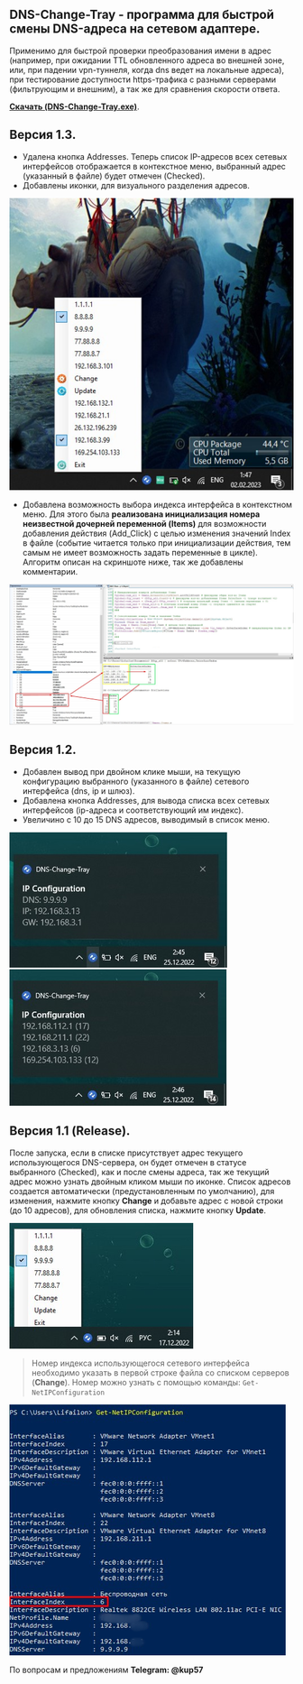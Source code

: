## DNS-Change-Tray - программа для быстрой смены DNS-адреса на сетевом адаптере.

Применимо для быстрой проверки преобразования имени в адрес (например, при ожидании TTL обновленного адреса во внешней зоне, или, при падении vpn-туннеля, когда dns ведет на локальные адреса), при тестирование доступности https-трафика с разными серверами (фильтрующим и внешним), а так же для сравнения скорости ответа.

**[Скачать (DNS-Change-Tray.exe)](https://github.com/Lifailon/DNS-Change-Tray/releases)**.

## Версия 1.3.
* Удалена кнопка Addresses. Теперь список IP-адресов всех сетевых интерфейсов отображается в контекстное меню, выбранный адрес (указанный в файле) будет отмечен (Checked).
* Добавлены иконки, для визуального разделения адресов.

![Image alt](https://github.com/Lifailon/DNS-Change-Tray/blob/rsa/Screen/Tray-1.3.jpg)

* Добавлена возможность выбора индекса интерфейса в контекстном меню. Для этого была **реализована инициализация номера неизвестной дочерней переменной (Items)** для возможности добавления действия (Add_Click) с целью изменения значений Index в файле (событие читается только при инициализации действия, тем самым не имеет возможность задать переменные в цикле). Алгоритм описан на скриншоте ниже, так же добавлены комментарии.

![Image alt](https://github.com/Lifailon/DNS-Change-Tray/blob/rsa/Screen/Interfaces.jpg)

## Версия 1.2.
* Добавлен вывод при двойном клике мыши, на текущую конфигурацию выбранного (указанного в файле) сетевого интерфейса (dns, ip и шлюз).
* Добавлена кнопка Addresses, для вывода списка всех сетевых интерфейсов (ip-адреса и соответствующий им индекс).
* Увеличино с 10 до 15 DNS адресов, выводимый в список меню.

![Image alt](https://github.com/Lifailon/DNS-Change-Tray/blob/rsa/Screen/IP-Configuration.jpg)
![Image alt](https://github.com/Lifailon/DNS-Change-Tray/blob/rsa/Screen/Addresses.jpg)

## Версия 1.1 (Release).
После запуска, если в списке присутствует адрес текущего использующегося DNS-сервера, он будет отмечен в статусе выбранного (Checked), как и после смены адреса, так же текущий адрес можно узнать двойным кликом мыши по иконке. Список адресов создается автоматически (предустановленным по умолчанию), для изменения, нажмите кнопку **Change** и добавьте адрес с новой строки (до 10 адресов), для обновления списка, нажмите кнопку **Update**.

![Image alt](https://github.com/Lifailon/DNS-Change-Tray/blob/rsa/Screen/Tray.jpg)

> Номер индекса использующегося сетевого интерфейса необходимо указать в первой строке файла со списком серверов (**Change**). Номер можно узнать с помощью команды: ` Get-NetIPConfiguration `

![Image alt](https://github.com/Lifailon/DNS-Change-Tray/blob/rsa/Screen/Get-NetIPConfiguration.jpg)

По вопросам и предложениям **Telegram: @kup57**
